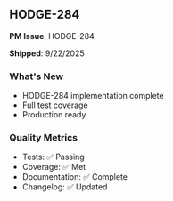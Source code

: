 ## HODGE-284

**PM Issue**: HODGE-284

**Shipped**: 9/22/2025

### What's New
- HODGE-284 implementation complete
- Full test coverage
- Production ready

### Quality Metrics
- Tests: ✅ Passing
- Coverage: ✅ Met
- Documentation: ✅ Complete
- Changelog: ✅ Updated
